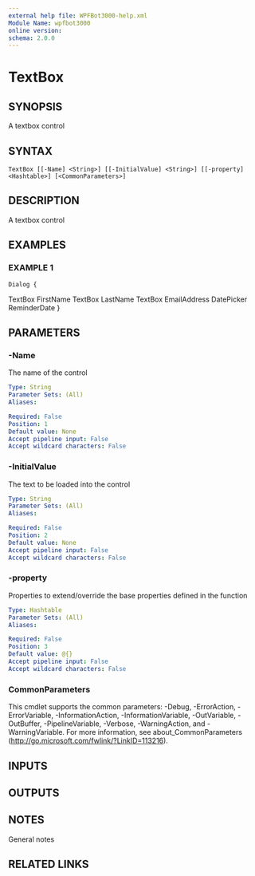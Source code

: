 ```yaml
---
external help file: WPFBot3000-help.xml
Module Name: wpfbot3000
online version:
schema: 2.0.0
---
```


# TextBox

## SYNOPSIS
A textbox control

## SYNTAX

```
TextBox [[-Name] <String>] [[-InitialValue] <String>] [[-property] <Hashtable>] [<CommonParameters>]
```

## DESCRIPTION
A textbox control

## EXAMPLES

### EXAMPLE 1
```
Dialog {
```

TextBox FirstName
    TextBox LastName
    TextBox EmailAddress
    DatePicker ReminderDate
}

## PARAMETERS

### -Name
The name of the control

```yaml
Type: String
Parameter Sets: (All)
Aliases:

Required: False
Position: 1
Default value: None
Accept pipeline input: False
Accept wildcard characters: False
```

### -InitialValue
The text to be loaded into the control

```yaml
Type: String
Parameter Sets: (All)
Aliases:

Required: False
Position: 2
Default value: None
Accept pipeline input: False
Accept wildcard characters: False
```

### -property
Properties to extend/override the base properties defined in the function

```yaml
Type: Hashtable
Parameter Sets: (All)
Aliases:

Required: False
Position: 3
Default value: @{}
Accept pipeline input: False
Accept wildcard characters: False
```

### CommonParameters
This cmdlet supports the common parameters: -Debug, -ErrorAction, -ErrorVariable, -InformationAction, -InformationVariable, -OutVariable, -OutBuffer, -PipelineVariable, -Verbose, -WarningAction, and -WarningVariable.
For more information, see about_CommonParameters (http://go.microsoft.com/fwlink/?LinkID=113216).

## INPUTS

## OUTPUTS

## NOTES
General notes

## RELATED LINKS
